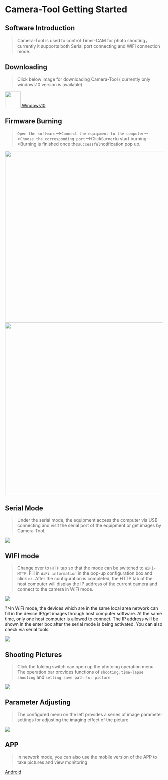 # Camera-Tool Getting Started

## Software Introduction

>Camera-Tool is used to control Timer-CAM for photo shooting，currently it supports both Serial port connecting and WiFi connection mode.


## Downloading

>Click below image for downloading Camera-Tool ( currently only windows10 version is available)

<div class="files_download">
   <p class="item">
      <a href="https://m5stack.oss-cn-shenzhen.aliyuncs.com/resource/software/cameraToolsV1.3.rar">
      <img src="/image/base/Windows_logo.webp" width="50">
      <span class="item-title">Windows10</span>
      </a>
   </p>
</div>

## Firmware Burning

>`Open the software`-->`Connect the equipment to the computer`-->`Choose the corresponding port`-->Click`Burner`to start burning-->Burning is finished once the`successful`notification pop up.

<img src="assets\img\quick_start\timer_cam\camera_tool_01.webp" width="550px">
<img src="assets\img\quick_start\timer_cam\camera_tool_02.webp" width="550px">

## Serial Mode

>Under the serial mode, the equipment access the computer via USB connecting and visit the serial port of the equipment or get images by Camera-Tool. 

<img src="assets\img\quick_start\timer_cam\camera_tool_03.webp">

## WIFI mode

>Change over to `HTTP` tap so that the mode can be switched to `WiFi-HTTP`. Fill in `WiFi information` in the pop-up configuration box and click `ok`. After the configuration is completed, the HTTP tab of the host computer will display the IP address of the current camera and connect to the camera in WiFi mode.

<img src="assets\img\quick_start\timer_cam\camera_tool_04.webp">

?>In WiFi mode, the devices which are in the same local area network can fill in the device IP/get images through host computer software. At the same time, only one host computer is allowed to connect. The IP address will be shown in the enter box after the serial mode is being activated. You can also check via serial tools. 

<img src="assets\img\quick_start\timer_cam\camera_tool_05.webp">


## Shooting Pictures

>Click the folding switch can open up the photoing operation menu. The operation bar provides functions of `shooting`, `time-lapse shooting` and `setting save path for picture`

<img src="assets\img\quick_start\timer_cam\camera_tool_06.webp">


## Parameter Adjusting

>The configured menu on the left provides a series of image parameter settings for adjusting the imaging effect of the picture.

<img src="assets\img\quick_start\timer_cam\camera_tool_07.webp">


## APP

>In network mode, you can also use the mobile version of the APP to take pictures and view monitoring

<div class="files_download">
   <p class="item">
      <a href="https://m5stack.oss-cn-shenzhen.aliyuncs.com/resource/software/TimerCAM-App-Android.apk">
      <span class="item-title">Android</span>
      </a>
   </p>
</div>


<script>
   anchor_search();
   scrollFunc();
</script>
